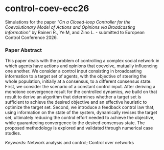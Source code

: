 # control-coev-ecc26
Simulations for the paper *"On a Closed-loop Controller for the Coevolutionary Model of Actions and Opinions via Broadcasting Information"* by Raineri R., Ye M, and Zino L. - submitted to European Control Conference 2026. 

### Paper Abstract ###
This paper deals with the problem of controlling a complex social network in which agents have actions and opinions that coevolve, mutually influencing one another. We consider a control input consisting in broadcasting information to a target set of agents, with the objective of steering the whole population, initially at a consensus, to a different consensus state. 
First, we consider the scenario of a constant control input. After deriving a monotone convergence result for the controlled dynamics, we build on that result to derive an algorithm that determines whether a target set is sufficient to achieve the desired objective and an effective heuristic to optimize the target set. 
Second, we introduce a feedback control law that, using information on the state of the system, dynamically revises the target set, ultimately reducing the control effort needed to achieve the objective, while guaranteeing convergence to the desired consensus state. 
The proposed methodology is explored and validated through numerical case studies.

*Keywords*: Network analysis and control; Control over networks
